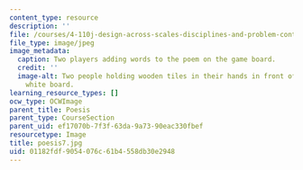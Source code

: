 ```yaml
---
content_type: resource
description: ''
file: /courses/4-110j-design-across-scales-disciplines-and-problem-contexts-spring-2013/01182fdf9054076c61b4558db30e2948_poesis7.jpg
file_type: image/jpeg
image_metadata:
  caption: Two players adding words to the poem on the game board.
  credit: ''
  image-alt: Two people holding wooden tiles in their hands in front of a black and
    white board.
learning_resource_types: []
ocw_type: OCWImage
parent_title: Poesis
parent_type: CourseSection
parent_uid: ef17070b-7f3f-63da-9a73-90eac330fbef
resourcetype: Image
title: poesis7.jpg
uid: 01182fdf-9054-076c-61b4-558db30e2948
---
```

